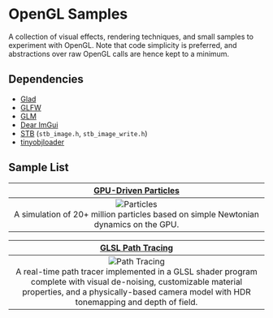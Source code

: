 # OpenGL Samples
A collection of visual effects, rendering techniques, and small samples to experiment with OpenGL. 
Note that code simplicity is preferred, and abstractions over raw OpenGL calls are hence kept to a minimum.
   
## Dependencies
- [Glad](https://glad.dav1d.de/)
- [GLFW](https://github.com/glfw/glfw)
- [GLM](https://github.com/g-truc/glm)
- [Dear ImGui](https://github.com/ocornut/imgui)
- [STB](https://github.com/nothings/stb) (`stb_image.h`, `stb_image_write.h`)
- [tinyobjloader](https://github.com/tinyobjloader/tinyobjloader)
   
## Sample List
| [GPU-Driven Particles](https://github.com/sevanetrebchenko/opengl-samples/tree/master/src/samples/particles) |
| :---: |
| ![Particles]() <br> A simulation of 20+ million particles based on simple Newtonian dynamics on the GPU. |

| [GLSL Path Tracing](https://github.com/sevanetrebchenko/opengl-samples/tree/master/src/samples/path-tracing) |
| :---: |
| ![Path Tracing](https://github.com/sevanetrebchenko/opengl-samples/blob/master/src/samples/path-tracing/data/screenshots/result.jpg) <br> A real-time path tracer implemented in a GLSL shader program complete with visual de-noising, customizable material properties, and a physically-based camera model with HDR tonemapping and depth of field. |

